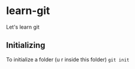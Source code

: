 # learn-git
Let's learn git

## Initializing
To initialize a folder (u r inside this folder)
``git init``
